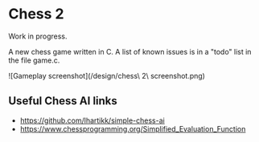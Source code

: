 # Chess 2

Work in progress.

A new chess game written in C. A list of known issues is in a "todo" list in the file game.c.

![Gameplay screenshot](/design/chess\ 2\ screenshot.png)

## Useful Chess AI links

* https://github.com/lhartikk/simple-chess-ai
* https://www.chessprogramming.org/Simplified_Evaluation_Function

